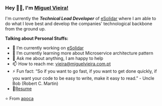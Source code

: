 ### Hey 👋🏽, I'm [Miguel Vieira!](https://www.miguelvieira.com.pt) 

I'm currently the ***Technical Lead Developer*** of [eSolidar](https://www.esolidar.com) where I am able to do what I love best and develop the companies' technological backbone from the ground up.

**Talking about Personal Stuffs:**

- 🔭 I’m currently working on [eSolidar](https://www.esolidar.com)
- 🌱 I’m currently learning more about Microservice architecture pattern
- 💬 Ask me about anything, I am happy to help
- 📫 How to reach me: vieira@miguelvieira.com.pt
- ⚡ Fun fact: “So if you want to go fast, if you want to get done quickly, if you want your code to be easy to write, make it easy to read.” - Uncle Bob (Robert C. Martin)
- 📝[Resume](https://www.linkedin.com/in/miguel-vieira/)

⭐️ From [apoca](https://github.com/apoca)

